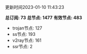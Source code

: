 更新时间2023-01-10 11:43:23

**总订阅: 73**
**总节点: 1477**
**有效节点: 483**
- trojan节点: 127
- ss节点: 193
- v2ray节点: 161
- ssr节点: 2

